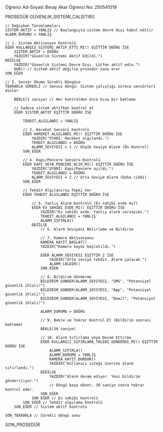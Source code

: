 Öğrenci Ad-Soyad: Beray Akar
Öğrenci No: 250541019

PROSEDÜR GUVENLIK_SISTEMI_CALISTIR()
    
    // Değişken Tanımlamaları
    SISTEM_AKTIF = YANLIŞ // Başlangıçta sistem devre dışı kabul edilir
    ALARM_DURUMU = YANLIŞ
    
    // 1. Sistem Aktivasyon Kontrolü
    EĞER KULLANICI_SISTEMI_AKTIF_ETTI_MI() EŞİTTİR DOĞRU İSE
        SISTEM_AKTIF = DOĞRU
        YAZDIR("Güvenlik Sistemi Aktif Edildi.")
    DEĞİLSE
        YAZDIR("Güvenlik Sistemi Devre Dışı. Lütfen aktif edin.")
        DUR() // Sistem aktif değilse prosedür sona erer
    SON_EĞER
    
    // 2. Sensör Okuma Sürekli Döngüsü
    TEKRARLA SÜREKLİ // Sonsuz döngü: Sistem çalıştığı sürece sensörleri dinler
        
        BEKLE(1 saniye) // Her kontrolden önce kısa bir bekleme
        
        // Sadece sistem aktifken kontrol et
        EĞER SISTEM_AKTIF EŞİTTİR DOĞRU İSE
            
            TEHDIT_ALGILANDI = YANLIŞ
            
            // 3. Hareket Sensörü Kontrolü
            EĞER HAREKET_ALGILANDI_MI() EŞİTTİR DOĞRU İSE
                YAZDIR("UYARI: Hareket algılandı.")
                TEHDIT_ALGILANDI = DOĞRU
                ALARM_SEVIYESI = 1 // Düşük Seviye Alarm (Ön Kontrol)
            SON_EĞER
            
            // 4. Kapı/Pencere Sensörü Kontrolü
            EĞER KAPI_VEYA_PENCERE_ACIK_MI() EŞİTTİR DOĞRU İSE
                YAZDIR("UYARI: Kapı/Pencere açıldı.")
                TEHDIT_ALGILANDI = DOĞRU
                ALARM_SEVIYESI = 2 // Orta Seviye Alarm (Daha ciddi)
            SON_EĞER
            
            // Tehdit Algılanırsa Tepki Ver
            EĞER TEHDIT_ALGILANDI EŞİTTİR DOĞRU İSE
                
                // 5. Yanlış Alarm Kontrolü (Ev sahibi evde mi?)
                EĞER EV_SAHIBI_EVDE_MI() EŞİTTİR DOĞRU İSE
                    YAZDIR("Ev sahibi evde. Yanlış alarm varsayımı.")
                    TEHDIT_ALGILANDI = YANLIŞ
                    ALARM_SIFIRLA()
                DEĞİLSE
                    // 6. Alarm Seviyesi Belirleme ve Bildirim
                    
                    // 7. Kamera Aktivasyonu
                    KAMERA_KAYIT_BASLAT()
                    YAZDIR("Kamera kaydı başlatıldı.")
                    
                    EĞER ALARM_SEVIYESI EŞİTTİR 2 İSE
                        YAZDIR("Orta seviye tehdit. Alarm çalacak.")
                        ALARM_CALDIR()
                    SON_EĞER
                    
                    // 8. Bildirim Gönderme
                    BILDIRIM_GONDER(ALARM_SEVIYESI, "SMS", "Potansiyel güvenlik ihlali!")
                    BILDIRIM_GONDER(ALARM_SEVIYESI, "App", "Potansiyel güvenlik ihlali!")
                    BILDIRIM_GONDER(ALARM_SEVIYESI, "Email", "Potansiyel güvenlik ihlali!")
                    
                    ALARM_DURUMU = DOĞRU
                    
                    // 9. Bekle ve Tekrar Kontrol Et (Bildirim sonrası bekleme)
                    BEKLE(30 saniye)
                    
                    // 10. Alarm Sıfırlama veya Devam Ettirme
                    EĞER KULLANICI_SIFIRLAMA_TALEBI_GONDERDI_MI() EŞİTTİR DOĞRU İSE
                        ALARM_SIFIRLA()
                        ALARM_DURUMU = YANLIŞ
                        KAMERA_KAYIT_DURDUR()
                        YAZDIR("Kullanıcı isteği üzerine alarm sıfırlandı.")
                    DEĞİLSE
                        YAZDIR("Alarm devam ediyor. Yeni bildirim gönderiliyor.")
                        // Döngü başa döner, 30 saniye sonra tekrar kontrol eder.
                    SON_EĞER
                SON_EĞER // Ev sahibi kontrolü
            SON_EĞER // Tehdit algılama kontrolü
        SON_EĞER // Sistem aktif kontrolü
        
    SON_TEKRARLA // Sürekli döngü sonu

SON_PROSEDÜR
